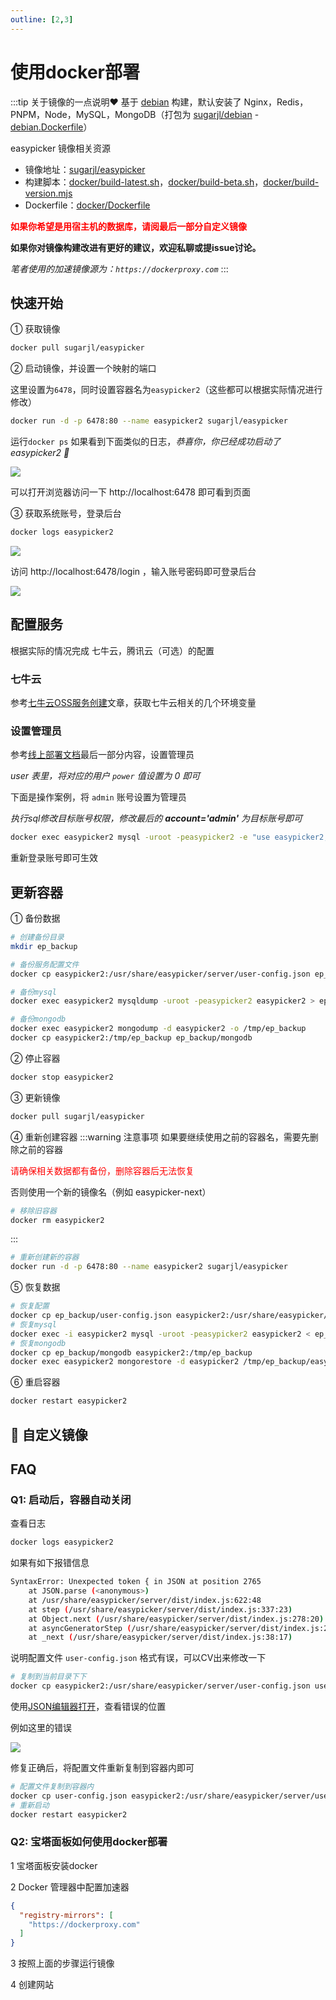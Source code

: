 ```yaml
---
outline: [2,3]
---
```

# 使用docker部署

:::tip 关于镜像的一点说明❤️
基于 [debian](https://hub.docker.com/_/debian) 构建，默认安装了 Nginx，Redis，PNPM，Node，MySQL，MongoDB（打包为 [sugarjl/debian](https://hub.docker.com/repository/docker/sugarjl/debian/general) - [debian.Dockerfile](https://github.com/ATQQ/easypicker2-client/blob/main/docker/debian.Dockerfile)）

easypicker 镜像相关资源
* 镜像地址：[sugarjl/easypicker](https://hub.docker.com/repository/docker/sugarjl/easypicker/general)
* 构建脚本：[docker/build-latest.sh](https://github.com/ATQQ/easypicker2-client/blob/main/docker/build-latest.sh)，[docker/build-beta.sh](https://github.com/ATQQ/easypicker2-client/blob/main/docker/build-beta.sh)，[docker/build-version.mjs](https://github.com/ATQQ/easypicker2-client/blob/main/docker/build-version.mjs)
* Dockerfile：[docker/Dockerfile](https://github.com/ATQQ/easypicker2-client/blob/main/docker/Dockerfile)

<span style="color:red;"><strong>如果你希望是用宿主机的数据库，请阅最后一部分自定义镜像</strong></span>

**如果你对镜像构建改进有更好的建议，欢迎私聊或提issue讨论。**

*笔者使用的加速镜像源为：`https://dockerproxy.com`*
:::

## 快速开始

① 获取镜像
```sh
docker pull sugarjl/easypicker
```

② 启动镜像，并设置一个映射的端口

这里设置为`6478`，同时设置容器名为`easypicker2`（这些都可以根据实际情况进行修改）
```sh
docker run -d -p 6478:80 --name easypicker2 sugarjl/easypicker
```

运行`docker ps` 如果看到下面类似的日志，*恭喜你，你已经成功启动了 easypicker2 🎉*

![](https://img.cdn.sugarat.top/mdImg/MTY5Nzk2OTc3MDM4MA==697969770380)

可以打开浏览器访问一下 http://localhost:6478 即可看到页面

③ 获取系统账号，登录后台

```sh
docker logs easypicker2
```

![](https://img.cdn.sugarat.top/mdImg/MTY5Nzk3MTc4MzQ1MA==697971783450)

访问 http://localhost:6478/login ，输入账号密码即可登录后台

![](https://img.cdn.sugarat.top/mdImg/MTY3Njc5OTQwNTY2Nw==676799405667)


## 配置服务
根据实际的情况完成 七牛云，腾讯云（可选）的配置

### 七牛云
参考[七牛云OSS服务创建](./qiniu.md)文章，获取七牛云相关的几个环境变量

### 设置管理员
参考[线上部署文档](./online-new.md#%E9%85%8D%E7%BD%AE%E7%AE%A1%E7%90%86%E5%91%98%E6%9D%83%E9%99%90)最后一部分内容，设置管理员

*user 表里，将对应的用户 `power` 值设置为 0 即可*

下面是操作案例，将 `admin` 账号设置为管理员

*执行sql修改目标账号权限，修改最后的 **account='admin'** 为目标账号即可*
```sh
docker exec easypicker2 mysql -uroot -peasypicker2 -e "use easypicker2;UPDATE user SET power=0 WHERE account='admin';"
```
重新登录账号即可生效

## 更新容器

① 备份数据
```sh
# 创建备份目录
mkdir ep_backup

# 备份服务配置文件
docker cp easypicker2:/usr/share/easypicker/server/user-config.json ep_backup/user-config.json

# 备份mysql
docker exec easypicker2 mysqldump -uroot -peasypicker2 easypicker2 > ep_backup/easypicker2.sql

# 备份mongodb
docker exec easypicker2 mongodump -d easypicker2 -o /tmp/ep_backup
docker cp easypicker2:/tmp/ep_backup ep_backup/mongodb
```

② 停止容器
```sh
docker stop easypicker2
```

③ 更新镜像
```sh
docker pull sugarjl/easypicker
```

④ 重新创建容器
:::warning 注意事项
如果要继续使用之前的容器名，需要先删除之前的容器

<span style="color:red;">请确保相关数据都有备份，删除容器后无法恢复</span>

否则使用一个新的镜像名（例如 easypicker-next）
```sh
# 移除旧容器
docker rm easypicker2
```
:::
```sh
# 重新创建新的容器
docker run -d -p 6478:80 --name easypicker2 sugarjl/easypicker
```

⑤ 恢复数据
```sh
# 恢复配置
docker cp ep_backup/user-config.json easypicker2:/usr/share/easypicker/server/user-config.json
# 恢复mysql
docker exec -i easypicker2 mysql -uroot -peasypicker2 easypicker2 < ep_backup/easypicker2.sql
# 恢复mongodb
docker cp ep_backup/mongodb easypicker2:/tmp/ep_backup
docker exec easypicker2 mongorestore -d easypicker2 /tmp/ep_backup/easypicker2
```

⑥ 重启容器
```sh
docker restart easypicker2
```

## 🚧 自定义镜像

## FAQ
### Q1: 启动后，容器自动关闭
查看日志
```sh
docker logs easypicker2
```

如果有如下报错信息
```sh
SyntaxError: Unexpected token { in JSON at position 2765
    at JSON.parse (<anonymous>)
    at /usr/share/easypicker/server/dist/index.js:622:48
    at step (/usr/share/easypicker/server/dist/index.js:337:23)
    at Object.next (/usr/share/easypicker/server/dist/index.js:278:20)
    at asyncGeneratorStep (/usr/share/easypicker/server/dist/index.js:20:28)
    at _next (/usr/share/easypicker/server/dist/index.js:38:17)
```

说明配置文件 `user-config.json` 格式有误，可以CV出来修改一下
```sh
# 复制到当前目录下下
docker cp easypicker2:/usr/share/easypicker/server/user-config.json user-config.json
```
使用[JSON编辑器打开](https://www.json.cn/)，查看错误的位置

例如这里的错误

![](https://img.cdn.sugarat.top/mdImg/MTY5Nzk3NjM5NjM1NA==697976396354)

修复正确后，将配置文件重新复制到容器内即可
```sh
# 配置文件复制到容器内
docker cp user-config.json easypicker2:/usr/share/easypicker/server/user-config.json
# 重新启动
docker restart easypicker2
```

### Q2: 宝塔面板如何使用docker部署

1 宝塔面板安装docker

2 Docker 管理器中配置加速器
```json
{
  "registry-mirrors": [
    "https://dockerproxy.com"
  ]
}
```

3 按照上面的步骤运行镜像

4 创建网站
